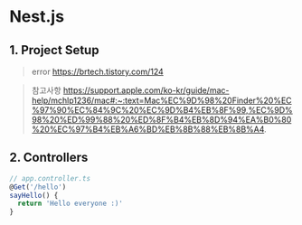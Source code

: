 # Nest.js

## 1. Project Setup
>error
https://brtech.tistory.com/124

>참고사항
https://support.apple.com/ko-kr/guide/mac-help/mchlp1236/mac#:~:text=Mac%EC%9D%98%20Finder%20%EC%97%90%EC%84%9C%20%EC%9D%B4%EB%8F%99,%EC%9D%98%20%ED%99%88%20%ED%8F%B4%EB%8D%94%EA%B0%80%20%EC%97%B4%EB%A6%BD%EB%8B%88%EB%8B%A4.


## 2. Controllers
```javascript
// app.controller.ts
@Get('/hello')
sayHello() {
  return 'Hello everyone :)'
}
```